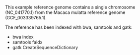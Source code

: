 
This example reference genome contains a single chromosome (NC_041770.1) from the Macaca mulatta reference genome (GCF_003339765.1).

The reference has been indexed with bwa, samtools and gatk:

- bwa index
- samtools faidx
- gatk CreateSequenceDictionary

    